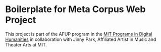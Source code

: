 # Boilerplate for Meta Corpus Web Project

This project is part of the AFUP program in the
[MIT Programs in Digital Humanities](https://digitalhumanities.mit.edu) in
collaboration with Jinny Park, Affiliated Artist in Music and Theater Arts at MIT.
